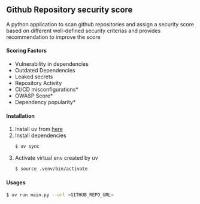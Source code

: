 ## Github Repository security score

A python application to scan github repositories and assign a security score based on different well-defined security criterias and provides recommendation to improve the score

#### Scoring Factors

- Vulnerability in dependencies
- Outdated Dependencies
- Leaked secrets
- Repository Activity
- CI/CD misconfigurations*
- OWASP Score*
- Dependency popularity*

#### Installation
 1. Install uv from [here](https://github.com/astral-sh/uv)
 2. Install dependencies
    ```bash
    $ uv sync
    ```
 3. Activate virtual env created by uv
    ```bash
    $ source .venv/bin/activate
    ```

#### Usages

```bash
$ uv run main.py --url <GITHUB_REPO_URL>
```

  
